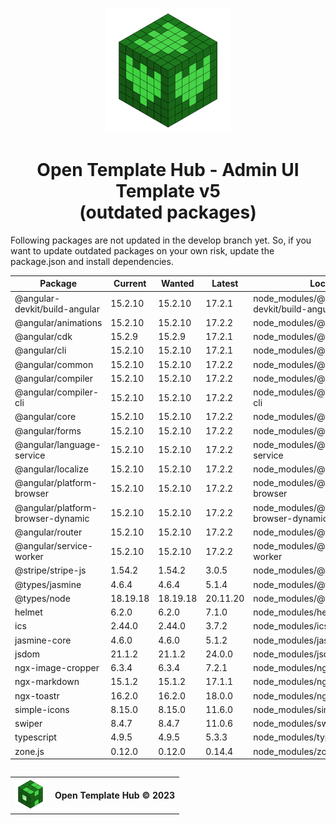 <p align="center">
  <a href="https://opentemplatehub.com">
    <img src="https://raw.githubusercontent.com/open-template-hub/open-template-hub.github.io/master/assets/logo/ui/admin-ui-logo.png" alt="Logo" width=200>
  </a>
</p>


<h1 align="center">
Open Template Hub - Admin UI Template v5
  <br/>
(outdated packages)
</h1>

Following packages are not updated in the develop branch yet. So, if you want to update outdated packages on your own risk, update the package.json and install dependencies.

| Package | Current | Wanted | Latest | Location |
| --- | --- | --- | --- | --- |
| @angular-devkit/build-angular | 15.2.10 | 15.2.10 | 17.2.1 | node_modules/@angular-devkit/build-angular |
| @angular/animations | 15.2.10 | 15.2.10 | 17.2.2 | node_modules/@angular/animations |
| @angular/cdk | 15.2.9 | 15.2.9 | 17.2.1 | node_modules/@angular/cdk |
| @angular/cli | 15.2.10 | 15.2.10 | 17.2.1 | node_modules/@angular/cli |
| @angular/common | 15.2.10 | 15.2.10 | 17.2.2 | node_modules/@angular/common |
| @angular/compiler | 15.2.10 | 15.2.10 | 17.2.2 | node_modules/@angular/compiler |
| @angular/compiler-cli | 15.2.10 | 15.2.10 | 17.2.2 | node_modules/@angular/compiler-cli |
| @angular/core | 15.2.10 | 15.2.10 | 17.2.2 | node_modules/@angular/core |
| @angular/forms | 15.2.10 | 15.2.10 | 17.2.2 | node_modules/@angular/forms |
| @angular/language-service | 15.2.10 | 15.2.10 | 17.2.2 | node_modules/@angular/language-service |
| @angular/localize | 15.2.10 | 15.2.10 | 17.2.2 | node_modules/@angular/localize |
| @angular/platform-browser | 15.2.10 | 15.2.10 | 17.2.2 | node_modules/@angular/platform-browser |
| @angular/platform-browser-dynamic | 15.2.10 | 15.2.10 | 17.2.2 | node_modules/@angular/platform-browser-dynamic |
| @angular/router | 15.2.10 | 15.2.10 | 17.2.2 | node_modules/@angular/router |
| @angular/service-worker | 15.2.10 | 15.2.10 | 17.2.2 | node_modules/@angular/service-worker |
| @stripe/stripe-js | 1.54.2 | 1.54.2 | 3.0.5 | node_modules/@stripe/stripe-js |
| @types/jasmine | 4.6.4 | 4.6.4 | 5.1.4 | node_modules/@types/jasmine |
| @types/node | 18.19.18 | 18.19.18 | 20.11.20 | node_modules/@types/node |
| helmet | 6.2.0 | 6.2.0 | 7.1.0 | node_modules/helmet |
| ics | 2.44.0 | 2.44.0 | 3.7.2 | node_modules/ics |
| jasmine-core | 4.6.0 | 4.6.0 | 5.1.2 | node_modules/jasmine-core |
| jsdom | 21.1.2 | 21.1.2 | 24.0.0 | node_modules/jsdom |
| ngx-image-cropper | 6.3.4 | 6.3.4 | 7.2.1 | node_modules/ngx-image-cropper |
| ngx-markdown | 15.1.2 | 15.1.2 | 17.1.1 | node_modules/ngx-markdown |
| ngx-toastr | 16.2.0 | 16.2.0 | 18.0.0 | node_modules/ngx-toastr |
| simple-icons | 8.15.0 | 8.15.0 | 11.6.0 | node_modules/simple-icons |
| swiper | 8.4.7 | 8.4.7 | 11.0.6 | node_modules/swiper |
| typescript | 4.9.5 | 4.9.5 | 5.3.3 | node_modules/typescript |
| zone.js | 0.12.0 | 0.12.0 | 0.14.4 | node_modules/zone.js |

<table align="right"><tr><td><a href="https://opentemplatehub.com"><img src="https://raw.githubusercontent.com/open-template-hub/open-template-hub.github.io/master/assets/logo/brand-logo.png" width="50px" alt="oth"/></a></td><td><b>Open Template Hub © 2023</b></td></tr></table>

